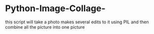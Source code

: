 # Python-Image-Collage-
this script will take a photo makes several edits to it using PIL and then combine all the picture into one picture
